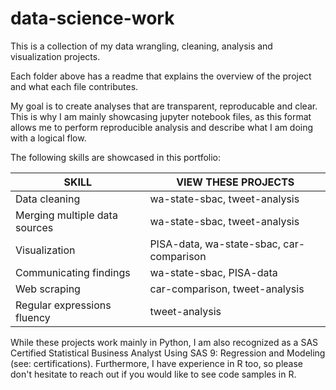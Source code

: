 # data-science-work
This is a collection of my data wrangling, cleaning, analysis and visualization projects. 

Each folder above has a readme that explains the overview of the project and what each file contributes.

My goal is to create analyses that are transparent, reproducable and clear. This is why I am mainly showcasing jupyter notebook files, as this format allows me to perform reproducible analysis and describe what I am doing with a logical flow.

The following skills are showcased in this portfolio:

| SKILL                           | VIEW THESE PROJECTS                     |
|---------------------------------|------------------------------------     |
|Data cleaning                    | wa-state-sbac, tweet-analysis           |
|Merging multiple data sources    | wa-state-sbac, tweet-analysis           |
|Visualization                    | PISA-data, wa-state-sbac, car-comparison|
|Communicating findings           | wa-state-sbac, PISA-data                |
|Web scraping                     | car-comparison, tweet-analysis          |
|Regular expressions fluency      | tweet-analysis                          | 

While these projects work mainly in Python, I am also recognized as a SAS Certified Statistical Business Analyst Using SAS 9: Regression and Modeling (see: certifications). 
Furthermore, I have experience in R too, so please don't hesitate to reach out if you would like to see code samples in R.
